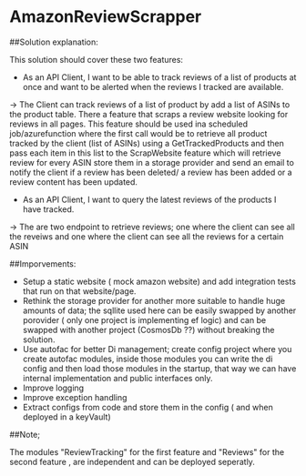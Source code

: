 # AmazonReviewScrapper

##Solution explanation:

This solution should cover these two features:
* As an API Client, I want to be able to track reviews of a list of products at once and want to be alerted when the reviews I tracked are available.

-> The Client can track reviews of a list of product by add a list of ASINs to the product table. There a feature that scraps a review website looking for reviews in all pages. This feature should be  used ina scheduled job/azurefunction where the first call would be to retrieve all product tracked by the client (list of ASINs) using a GetTrackedProducts and then pass each item in this list to the ScrapWebsite feature which will retrieve review for every ASIN store them in a storage provider and send an email to notify the client if a review has been deleted/ a review has been added or a review content has been updated.

* As an API Client, I want to query the latest reviews of the products I have tracked.

-> The are two endpoint to retrieve reviews; one where the client can see all the reveiws and one where the client can see all the reviews for a certain ASIN

##Imporvements:

* Setup a static website ( mock amazon website) and add integration tests that run on that website/page.
* Rethink the storage provider for another more suitable to handle huge amounts of data; the sqllite used here can be easily swapped by another porovider ( only one project is implementing ef logic) and can be swapped with another project (CosmosDb ??) without breaking the solution.
* Use autofac for better Di management; create config project where you create autofac modules, inside those modules you can write the di config and then load those modules in the startup, that way we can have internal implementation and public interfaces only.
* Improve logging
* Improve exception handling
* Extract configs from code and store them in the config ( and when deployed in a keyVault)


##Note;

The modules "ReviewTracking" for the first feature and "Reviews" for the second feature , are independent and can be deployed seperatly.
